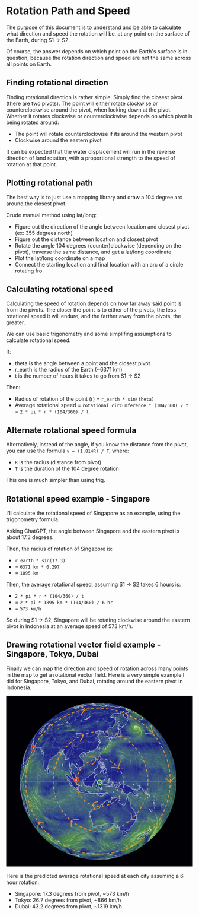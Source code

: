 # Rotation Path and Speed

The purpose of this document is to understand and be able to calculate what direction and speed the rotation will be, at any point on the surface of the Earth, during S1 -> S2.

Of course, the answer depends on which point on the Earth's surface is in question, because the rotation direction and speed are not the same across all points on Earth.

## Finding rotational direction

Finding rotational direction is rather simple. Simply find the closest pivot (there are two pivots). The point will either rotate clockwise or counterclockwise around the pivot, when looking down at the pivot. Whether it rotates clockwise or counterclockwise depends on which pivot is being rotated around:
- The point will rotate counterclockwise if its around the western pivot
- Clockwise around the eastern pivot

It can be expected that the water displacement will run in the reverse direction of land rotation, with a proportional strength to the speed of rotation at that point.

## Plotting rotational path

The best way is to just use a mapping library and draw a 104 degree arc around the closest pivot.

Crude manual method using lat/long:
- Figure out the direction of the angle between location and closest pivot (ex: 355 degrees north)
- Figure out the distance between location and closest pivot
- Rotate the angle 104 degrees (counter)clockwise (depending on the pivot), traverse the same distance, and get a lat/long coordinate
- Plot the lat/long coordinate on a map
- Connect the starting location and final location with an arc of a circle rotating fro

## Calculating rotational speed

Calculating the speed of rotation depends on how far away said point is from the pivots. The closer the point is to either of the pivots, the less rotational speed it will endure, and the farther away from the pivots, the greater.

We can use basic trigonometry and some simplifing assumptions to calculate rotational speed.

If:
- theta is the angle between a point and the closest pivot
- r_earth is the radius of the Earth (~6371 km)
- t is the number of hours it takes to go from S1 -> S2

Then:
- Radius of rotation of the point (r) = `r_earth * sin(theta)`
- Average rotational speed = `rotational circumference * (104/360) / t` = `2 * pi * r * (104/360) / t`

## Alternate rotational speed formula

Alternatively, instead of the angle, if you know the distance from the pivot, you can use the formula `v = (1.814R) / T`, where:
- `R` is the radius (distance from pivot)
- `T` is the duration of the 104 degree rotation

This one is much simpler than using trig.

## Rotational speed example - Singapore

I'll calculate the rotational speed of Singapore as an example, using the trigonometry formula.

Asking ChatGPT, the angle between Singapore and the eastern pivot is about 17.3 degrees.

Then, the radius of rotation of Singapore is:
- `r_earth * sin(17.3)`
- = `6371 km * 0.297`
- = `1895 km`

Then, the average rotational speed, assuming S1 -> S2 takes 6 hours is:
- `2 * pi * r * (104/360) / t`
- = `2 * pi * 1895 km * (104/360) / 6 hr`
- = `573 km/h`

So during S1 -> S2, Singapore will be rotating clockwise around the eastern pivot in Indonesia at an average speed of 573 km/h.

## Drawing rotational vector field example - Singapore, Tokyo, Dubai

Finally we can map the direction and speed of rotation across many points in the map to get a rotational vector field. Here is a very simple example I did for Singapore, Tokyo, and Dubai, rotating around the eastern pivot in Indonesia.

![eastern vector field](img/eastern-pivot-vector-field.png "eastern pivot vector field")

Here is the predicted average rotational speed at each city assuming a 6 hour rotation:
- Singapore: 17.3 degrees from pivot, ~573 km/h
- Tokyo: 26.7 degrees from pivot, ~866 km/h
- Dubai: 43.2 degrees from pivot, ~1319 km/h

